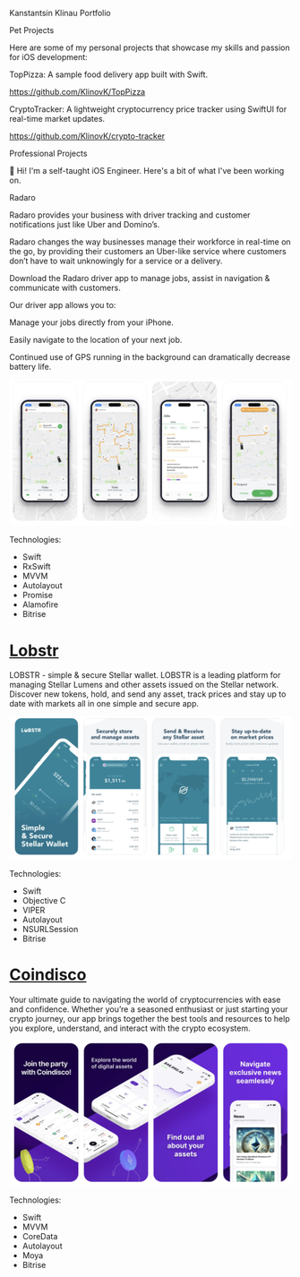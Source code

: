 Kanstantsin Klinau Portfolio

Pet Projects

Here are some of my personal projects that showcase my skills and passion for iOS development:


TopPizza: A sample food delivery app built with Swift.

https://github.com/KlinovK/TopPizza


CryptoTracker: A lightweight cryptocurrency price tracker using SwiftUI for real-time market updates.

https://github.com/KlinovK/crypto-tracker


Professional Projects

👋 Hi! I'm a self-taught iOS Engineer. Here's a bit of what I've been working on.

Radaro

Radaro provides your business with driver tracking and customer notifications just like Uber and Domino’s.

Radaro changes the way businesses manage their workforce in real-time on the go, by providing their customers an Uber-like service where customers don’t have to wait unknowingly for a service or a delivery.

Download the Radaro driver app to manage jobs, assist in navigation & communicate with customers.

Our driver app allows you to:

Manage your jobs directly from your iPhone.



Easily navigate to the location of your next job.



Continued use of GPS running in the background can dramatically decrease battery life.

  ![alt text](radaro.png)

Technologies:

- Swift
- RxSwift
- MVVM
- Autolayout
- Promise
- Alamofire
- Bitrise

# [Lobstr](https://apps.apple.com/us/app/lobstr-stellar-lumens-wallet/id1404357892)

LOBSTR - simple & secure Stellar wallet.
LOBSTR is a leading platform for managing Stellar Lumens and other assets issued on the Stellar network.
Discover new tokens, hold, and send any asset, track prices and stay up to date with markets all in one simple and secure app.

  ![alt text](lobstr.png)

Technologies:

- Swift
- Objective C
- VIPER
- Autolayout
- NSURLSession
- Bitrise

# [Coindisco](https://apps.apple.com/us/app/coindisco/id6445888906)

Your ultimate guide to navigating the world of cryptocurrencies with ease and confidence. Whether you’re a seasoned enthusiast or just starting your crypto journey, our app brings together the best tools and resources to help you explore, understand, and interact with the crypto ecosystem.

  ![alt text](coindisco.png)

Technologies:

- Swift
- MVVM
- CoreData
- Autolayout
- Moya
- Bitrise
